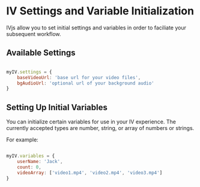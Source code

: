 # IV Settings and Variable Initialization

IVjs allow you to set initial settings and variables in order to faciliate your subsequent workflow.

## Available Settings

```javascript

myIV.settings = {
    baseVideoUrl: 'base url for your video files',
    bgAudioUrl: 'optional url of your background audio'
}

```


## Setting Up Initial Variables

You can initialize certain variables for use in your IV experience.  The currently accepted types are number, string, or array of numbers or strings.

For example:

```javascript

myIV.variables = {
    userName: 'Jack',
    count: 0,
    videoArray: ['video1.mp4', 'video2.mp4', 'video3.mp4']
}

```